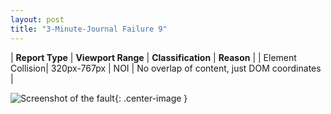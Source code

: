 ```yaml
---
layout: post
title: "3-Minute-Journal Failure 9"
---
```

| **Report Type** | **Viewport Range** | **Classification** | **Reason** |
| Element Collision| 320px-767px | NOI | No overlap of content, just DOM coordinates | 

![Screenshot of the fault](../../../assets/images/3-Minute-Journal/fault9/overlapWidth543.png){: .center-image }